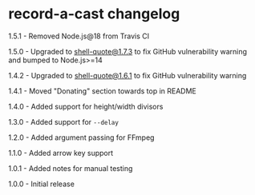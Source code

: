 # record-a-cast changelog
1.5.1 - Removed Node.js@18 from Travis CI

1.5.0 - Upgraded to shell-quote@1.7.3 to fix GitHub vulnerability warning and bumped to Node.js>=14

1.4.2 - Upgraded to shell-quote@1.6.1 to fix GitHub vulnerability warning

1.4.1 - Moved "Donating" section towards top in README

1.4.0 - Added support for height/width divisors

1.3.0 - Added support for `--delay`

1.2.0 - Added argument passing for FFmpeg

1.1.0 - Added arrow key support

1.0.1 - Added notes for manual testing

1.0.0 - Initial release
